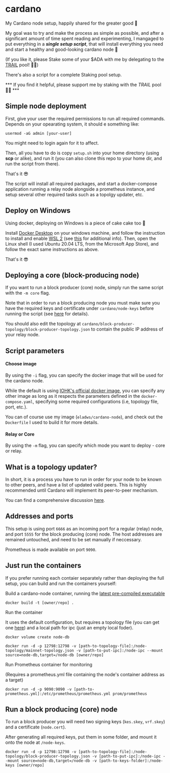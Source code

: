 # cardano
My Cardano node setup, happily shared for the greater good 🍻

My goal was to try and make the process as simple as possible, and after a significant amount of time spent reading and experimenting, I mangaged to put everything in a <strong><em>single setup script</em></strong>, that will install everything you need and start a healthy and good-looking cardano node 🥳 

(If you like it, please Stake some of your $ADA with me by delegating to the [TRAIL](https://pooltool.io/pool/2191a50e38d946f0980fce56cd338d6d74781b6ee03e491bcb8cdaa2) pool! 🙏🏻)

There's also a script for a complete Staking pool setup. 

*** If you find it helpful, please support me by staking with the <em>TRAIL</em> pool 🙏🏻 ***

<h2>Simple node deployment</h2>

First, give your user the required permissions to run all required commands. Depends on your opearating system, it should e something like:

```usermod -aG admin [your-user]```

You might need to login again for it to affect.

Then, all you have to do is copy `setup.sh` into your home directory (using <strong>scp</strong> or alike), and run it
(you can also clone this repo to your home dir, and run the script from there).

That's it 😎

The script will install all required packages, and start a docker-compose application running a relay node alongside a prometheus instance, and setup several other required tasks such as a topolgy updater, etc.

<h2>Deploy on Windows</h2>

Using docker, deploying on Windows is a piece of cake cake too 🍰

Install [Docker Desktop](https://docs.docker.com/desktop/windows/install/) on your windows machine, and follow the instruction to install and enable [WSL 2](https://docs.microsoft.com/en-us/windows/wsl/install-manual) (see [this](https://docs.docker.com/desktop/windows/wsl/) for additional info).
Then, open the Linux shell (I used Ubuntu 20.04 LTS, from the Microsoft App Store), and follow the exact same instructions as above.

That's it 😎

<h2>Deploying a core (block-producing node)</h2>

If you want to run a block producer (core) node, simply run the same script with the `-m core` flag.

Note that in order to run a block producing node you must make sure you have the required keys and certificate under `cardano/node-keys` before running the script (see [here](https://developers.cardano.org/docs/stake-pool-course/handbook/register-stake-pool-metadata) for details).

You should also edit the topology at `cardano/block-producer-topology/block-producer-topology.json` to contain the public IP address of your relay node.

<h2>Script parameters</h2>

<h4>Choose image</h4>

By using the `-i` flag, you can specify the docker image that will be used for the cardano node.

While the default is using [IOHK's official docker image](https://hub.docker.com/r/inputoutput/cardano-node), you can specify any other image as long as it respects the parameters defined in the `docker-compose.yaml`, specifying some required configurations (i.e, topology file, port, etc.). 

You can of course use my image (`eladws/cardano-node`), and check out the `Dockerfile` I used to build it for more details. 

<h4>Relay or Core</h4>

By using the `-m` flag, you can specify which mode you want to deploy - core or relay.

<h2>What is a topology updater?</h2>

In short, it is a process you have to run in order for your node to be known to other peers, and have a list of updated valid peers. This is highly recommended until Cardano will implement its peer-to-peer mechanism.

You can find a comprehensive discussion [here](https://forum.cardano.org/t/is-running-topology-updater-a-must/91494).

<h2>Addresses and ports</h2>

This setup is using port `6666` as an incoming port for a regular (relay) node, and port `5555` for the block producing (core) node.
The host addresses are remained untouched, and need to be set manually if neccessary.

Prometheus is made available on port `9090`.

<h2>Just run the containers</h2>

If you prefer running each contaier separately rather than deploying the full setup, you can build and run the containers yourself:

Build a cardano-node container, running the [latest pre-compiled executable](https://hydra.iohk.io/job/Cardano/cardano-node/cardano-node-linux/latest/)

```docker build -t [owner/repo] .```

Run the container 

It uses the default configuration, but requires a topology file (you can get one [here](https://hydra.iohk.io/job/Cardano/cardano-node/cardano-deployment/latest-finished/download/1/mainnet-topology.json)) and a local path for ipc (just an empty local foder).

```docker volume create node-db```

```docker run -d -p 12798:12798 -v [path-to-topology-file]:/node-topology/mainnet-topology.json -v [path-to-put-ipc]:/node-ipc --mount source=node-db,target=/node-db [owner/repo]```

Run Prometheus container for monitoring

(Requires a prometheus.yml file containing the node's container address as a target)

```docker run -d -p 9090:9090 -v [path-to-prometheus.yml]:/etc/prometheus/prometheus.yml prom/prometheus```

<h2>Run a block producing (core) node</h2>

To run a block producer you will need two signing keys (`kes.skey`, `vrf.skey`) and a certificate (`node.cert`).

After generating all required keys, put them in some folder, and mount it onto the node at `/node-keys`.

```docker run -d -p 12798:12798 -v [path-to-topology-file]:/node-topology/block-producer-topology.json -v [path-to-put-ipc]:/node-ipc --mount source=node-db,target=/node-db -v [path-to-keys-folder]:/node-keys [owner/repo]```
